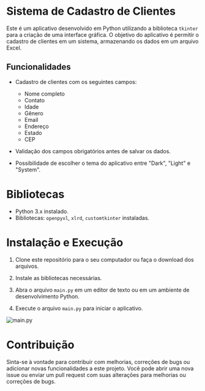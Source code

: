 # Sistema de Cadastro de Clientes

Este é um aplicativo desenvolvido em Python utilizando a biblioteca `tkinter` para a criação de uma interface gráfica. O objetivo do aplicativo é permitir o cadastro de clientes em um sistema, armazenando os dados em um arquivo Excel.

## Funcionalidades

- Cadastro de clientes com os seguintes campos:
  - Nome completo
  - Contato
  - Idade
  - Gênero
  - Email
  - Endereço
  - Estado
  - CEP

- Validação dos campos obrigatórios antes de salvar os dados.
- Possibilidade de escolher o tema do aplicativo entre "Dark", "Light" e "System".

# Bibliotecas

- Python 3.x instalado.
- Bibliotecas: `openpyxl`, `xlrd`, `customtkinter` instaladas.

# Instalação e Execução

1. Clone este repositório para o seu computador ou faça o download dos arquivos.

2. Instale as bibliotecas necessárias.

3. Abra o arquivo `main.py` em um editor de texto ou em um ambiente de desenvolvimento Python.

4. Execute o arquivo `main.py` para iniciar o aplicativo.

![main.py](https://cdn.discordapp.com/attachments/583373172137525288/1121608611974627348/image.png)

# Contribuição

Sinta-se à vontade para contribuir com melhorias, correções de bugs ou adicionar novas funcionalidades a este projeto. Você pode abrir uma nova issue ou enviar um pull request com suas alterações para melhorias ou correções de bugs.


